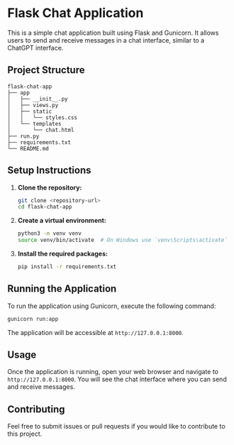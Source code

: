 # Flask Chat Application

This is a simple chat application built using Flask and Gunicorn. It allows users to send and receive messages in a chat interface, similar to a ChatGPT interface.

## Project Structure

```
flask-chat-app
├── app
│   ├── __init__.py
│   ├── views.py
│   ├── static
│   │   └── styles.css
│   └── templates
│       └── chat.html
├── run.py
├── requirements.txt
└── README.md
```

## Setup Instructions

1. **Clone the repository:**
   ```bash
   git clone <repository-url>
   cd flask-chat-app
   ```

2. **Create a virtual environment:**
   ```bash
   python3 -m venv venv
   source venv/bin/activate  # On Windows use `venv\Scripts\activate`
   ```

3. **Install the required packages:**
   ```bash
   pip install -r requirements.txt
   ```

## Running the Application

To run the application using Gunicorn, execute the following command:

```bash
gunicorn run:app
```

The application will be accessible at `http://127.0.0.1:8000`.

## Usage

Once the application is running, open your web browser and navigate to `http://127.0.0.1:8000`. You will see the chat interface where you can send and receive messages.

## Contributing

Feel free to submit issues or pull requests if you would like to contribute to this project.